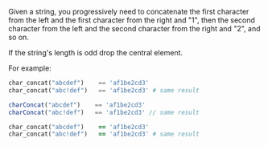 Given a string, you progressively need to concatenate the first character from the left and the first character from the right and "1", then the second character from the left and the second character from the right and "2", and so on.

If the string's length is odd drop the central element.

For example:
```python
char_concat("abcdef")    == 'af1be2cd3'
char_concat("abc!def")   == 'af1be2cd3' # same result
```
```javascript
charConcat("abcdef")    == 'af1be2cd3'
charConcat("abc!def")   == 'af1be2cd3' // same result
```
```ruby
char_concat("abcdef")    == 'af1be2cd3'
char_concat("abc!def")   == 'af1be2cd3' # same result
```
